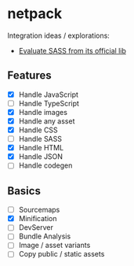# netpack

Integration ideas / explorations:

- [Evaluate SASS from its official lib](https://github.com/Taritsyn/LibSassHost)

## Features

- [x] Handle JavaScript
- [ ] Handle TypeScript
- [x] Handle images
- [x] Handle any asset
- [x] Handle CSS
- [ ] Handle SASS
- [x] Handle HTML
- [x] Handle JSON
- [ ] Handle codegen

## Basics

- [ ] Sourcemaps
- [x] Minification
- [ ] DevServer
- [ ] Bundle Analysis
- [ ] Image / asset variants
- [ ] Copy public / static assets
